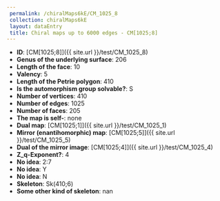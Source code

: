 ```yaml
--- 
 permalink: /chiralMaps6kE/CM_1025_8 
 collection: chiralMaps6kE
 layout: dataEntry
 title: Chiral maps up to 6000 edges - CM[1025;8]
---
```


- **ID**: [CM[1025;8]]({{ site.url }}/test/CM_1025_8)
- **Genus of the underlying surface**: 206
- **Length of the face**: 10
- **Valency**: 5
- **Length of the Petrie polygon**: 410
- **Is the automorphism group solvable?**: S
- **Number of vertices**: 410
- **Number of edges**: 1025
- **Number of faces**: 205
- **The map is self-**: none
- **Dual map**: [CM[1025;1]]({{ site.url }}/test/CM_1025_1)
- **Mirror (enantihomorphic) map**: [CM[1025;5]]({{ site.url }}/test/CM_1025_5)
- **Dual of the mirror image**: [CM[1025;4]]({{ site.url }}/test/CM_1025_4)
- **Z_q-Exponent?**: 4
- **No idea**:  2:7
- **No idea**: Y
- **No idea**: N
- **Skeleton**: Sk(410;6)
- **Some other kind of skeleton**: nan
